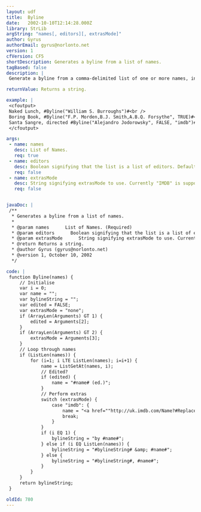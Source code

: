 ```yaml
---
layout: udf
title:  Byline
date:   2002-10-10T12:14:28.000Z
library: StrLib
argString: "names[, editors][, extrasMode]"
author: Gyrus
authorEmail: gyrus@norlonto.net
version: 1
cfVersion: CF5
shortDescription: Generates a byline from a list of names.
tagBased: false
description: |
 Generate a byline from a comma-delimited list of one or more names, in the format 'by X[, Y &amp; Z]'. Also extensible to perform extra functions: currently included is the ability to generate links to iMDB for each name.

returnValue: Returns a string.

example: |
 <cfoutput>
 Naked Lunch, #Byline("William S. Burroughs")#<br />
 Boring Book, #Byline("F.P. Morden,B.J. Smith,A.B.Q. Forsythe", TRUE)#<br />
 Santa Sangre, directed #Byline("Alejandro Jodorowsky", FALSE, "imdb")#<br />
 </cfoutput>

args:
 - name: names
   desc: List of Names.
   req: true
 - name: editors
   desc: Boolean signifying that the list is a list of editors. Defaults to false.
   req: false
 - name: extrasMode
   desc: String signifying extrasMode to use. Currently "IMDB" is support. Defaults to "none".
   req: false


javaDoc: |
 /**
  * Generates a byline from a list of names.
  * 
  * @param names      List of Names. (Required)
  * @param editors      Boolean signifying that the list is a list of editors. Defaults to false. (Optional)
  * @param extrasMode      String signifying extrasMode to use. Currently "IMDB" is support. Defaults to "none". (Optional)
  * @return Returns a string. 
  * @author Gyrus (gyrus@norlonto.net) 
  * @version 1, October 10, 2002 
  */

code: |
 function Byline(names) {
     // Initialise
     var i = 0;
     var name = "";
     var bylineString = "";
     var edited = FALSE;
     var extrasMode = "none";
     if (ArrayLen(Arguments) GT 1) {
         edited = Arguments[2];
     }
     if (ArrayLen(Arguments) GT 2) {
         extrasMode = Arguments[3];
     }
     // Loop through names
     if (ListLen(names)) {
         for (i=1; i LTE ListLen(names); i=i+1) {
             name = ListGetAt(names, i);
             // Edited?
             if (edited) {
                 name = "#name# (ed.)";
             }
             // Perform extras
             switch (extrasMode) {
                 case "imdb": {
                     name = "<a href=""http://uk.imdb.com/Name?#Replace(name,' ','+','ALL')#"" title=""check for information on this person on the Internet Movie Database"">#name#</a>";
                     break;
                 }
             }
             if (i EQ 1) {
                 bylineString = "by #name#";
             } else if (i EQ ListLen(names)) {
                 bylineString = "#bylineString# &amp; #name#";
             } else {
                 bylineString = "#bylineString#, #name#";
             }
         }
     }
     return bylineString;
 }

oldId: 780
---
```


